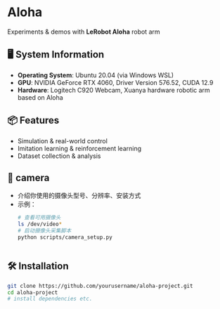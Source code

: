 # Aloha

Experiments & demos with **LeRobot Aloha** robot arm  

## 🖥️ System Information
- **Operating System**: Ubuntu 20.04 (via Windows WSL)
- **GPU**: NVIDIA GeForce RTX 4060, Driver Version 576.52, CUDA 12.9
- **Hardware**: Logitech C920 Webcam, Xuanya hardware robotic arm based on Aloha

## 📦 Features
- Simulation & real-world control
- Imitation learning & reinforcement learning
- Dataset collection & analysis

## 🎥 camera 
- 介绍你使用的摄像头型号、分辨率、安装方式
- 示例：
  ```bash
  # 查看可用摄像头
  ls /dev/video*
  # 启动摄像头采集脚本
  python scripts/camera_setup.py



## 🛠 Installation
```bash
git clone https://github.com/yourusername/aloha-project.git
cd aloha-project
# install dependencies etc.
